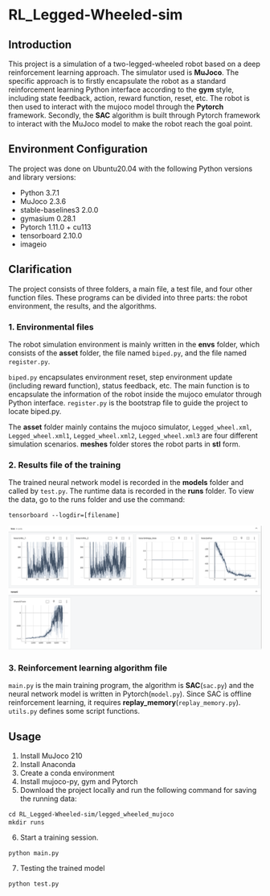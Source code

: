 # RL_Legged-Wheeled-sim

## Introduction
This project is a simulation of a two-legged-wheeled robot based on a deep reinforcement learning approach. The simulator used is **MuJoco**. The specific approach is to firstly encapsulate the robot as a standard reinforcement learning Python interface according to the **gym** style, including state feedback, action, reward function, reset, etc. The robot is then used to interact with the mujoco model through the **Pytorch** framework. Secondly, the **SAC** algorithm is built through Pytorch framework to interact with the MuJoco model to make the robot reach the goal point.

## Environment Configuration
The project was done on Ubuntu20.04 with the following Python versions and library versions:
* Python 3.7.1
* MuJoco 2.3.6
* stable-baselines3 2.0.0
* gymasium 0.28.1
* Pytorch 1.11.0 + cu113
* tensorboard 2.10.0
* imageio

## Clarification
The project consists of three folders, a main file, a test file, and four other function files. These programs can be divided into three parts: the robot environment, the results, and the algorithms.

### 1. Environmental files
The robot simulation environment is mainly written in the **envs** folder, which consists of the **asset** folder, the file named `biped.py`, and the file named `register.py`.

`biped.py` encapsulates environment reset, step environment update (including reward function), status feedback, etc. The main function is to encapsulate the information of the robot inside the mujoco emulator through Python interface. `register.py` is the bootstrap file to guide the project to locate biped.py.

The **asset** folder mainly contains the mujoco simulator, `Legged_wheel.xml`, `Legged_wheel.xml1`, `Legged_wheel.xml2`, `Legged_wheel.xml3` are four different simulation scenarios. **meshes** folder stores the robot parts in **stl** form.

### 2. Results file of the training
The trained neural network model is recorded in the **models** folder and called by `test.py`. The runtime data is recorded in the **runs** folder. To view the data, go to the runs folder and use the command:
```
tensorboard --logdir=[filename]
```
![image](https://github.com/hrxsd/RL_Legged-Wheeled-sim/blob/master/legged_wheeled_mujoco/023-08-02%2016%3A23%3A54.png)

### 3. Reinforcement learning algorithm file
`main.py` is the main training program, the algorithm is **SAC**(`sac.py`) and the neural network model is written in Pytorch(`model.py`). 
Since SAC is offline reinforcement learning, it requires **replay_memory**(`replay_memory.py`). `utils.py` defines some script functions.

## Usage
1. Install MuJoco 210
2. Install Anaconda
3. Create a conda environment
4. Install mujoco-py, gym and Pytorch
5. Download the project locally and run the following command for saving the running data:
```
cd RL_Legged-Wheeled-sim/legged_wheeled_mujoco
mkdir runs
```
6. Start a training session.
```
python main.py
```
7. Testing the trained model
```
python test.py
```

